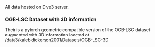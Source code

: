 All data hosted on Dive3 server.

### OGB-LSC Dataset with 3D information

Their is a pytorch geometric compatible version of the OGB-LSC dataset augmented with 3D information located at /data3/kaleb.dickerson2001/Datasets/OGB-LSC-3D

